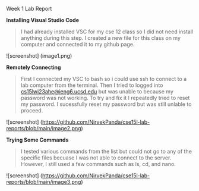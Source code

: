 Week 1 Lab Report

__Installing Visual Studio Code__
> I had already installed VSC for my cse 12 class so I did not need install anything during this step. I created a new file for this class on my computer and connected it to my github page.

![screenshot] (image1.png)

__Remotely Connecting__ 
> First I connected my VSC to bash so i could use ssh to connect to a lab computer from the terminal. Then I tried to logged into cs15lwi23ahe@ieng6.ucsd.edu but was unable to because my password was not working. To try and fix it I repeatedly tried to reset my password. I sucessfully reset my password but was still unlable to proceed.

![screenshot] (https://github.com/NirvekPanda/cse15l-lab-reports/blob/main/image2.png)

__Trying Some Commands__
> I tested various commands from the list but could not go to any of the specific files becuase I was not able to connect to the server. However, I still used a few commands such as ls, cd, and nano.

![screenshot] (https://github.com/NirvekPanda/cse15l-lab-reports/blob/main/image3.png)